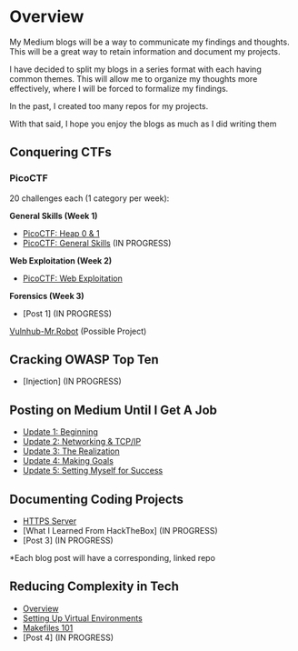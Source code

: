 # Overview

My Medium blogs will be a way to communicate my findings and thoughts. This will be a great way to retain information and document my projects. 

I have decided to split my blogs in a series format with each having common themes. This will allow me to organize my thoughts more effectively, where I will be forced to formalize my findings.

In the past, I created too many repos for my projects.

With that said, I hope you enjoy the blogs as much as I did writing them
  
## Conquering CTFs

### PicoCTF

20 challenges each (1 category per week):

**General Skills (Week 1)**
- [PicoCTF: Heap 0 & 1](https://medium.com/@dyang./conquering-ctfs-picoctf-heap-0-18bdf49e914f)
- [PicoCTF: General Skills](https://medium.com/@dyang./conquering-ctfs-picoctf-general-skills-b7624abb0f7a) (IN PROGRESS)

**Web Exploitation (Week 2)**
- [PicoCTF: Web Exploitation](https://medium.com/@dyang./conquering-ctfs-picoctf-web-exploitation-e897e6f25fce)

**Forensics (Week 3)**
- [Post 1] (IN PROGRESS)

[Vulnhub-Mr.Robot](https://www.vulnhub.com/entry/mr-robot-1,151/) (Possible Project)

## Cracking OWASP Top Ten
- [Injection] (IN PROGRESS)

## Posting on Medium Until I Get A Job

- [Update 1: Beginning](https://medium.com/@dyang./posting-on-medium-until-i-get-a-security-job-update-1-beginning-294ba5411370)
- [Update 2: Networking & TCP/IP](https://medium.com/@dyang./posting-on-medium-until-i-get-a-job-update-2-networking-tcp-ip-63aed0aef48b)
- [Update 3: The Realization](https://medium.com/@dyang./posting-on-medium-until-i-get-a-job-update-3-the-realization-b1e3884a8821)
- [Update 4: Making Goals](https://medium.com/@dyang./posting-on-medium-until-i-get-a-job-making-goals-815dbb7b5475)
- [Update 5: Setting Myself for Success](https://medium.com/@dyang./posting-on-medium-until-i-get-a-job-update-5-a-routine-for-success-5fc034959c07)

## Documenting Coding Projects
- [HTTPS Server](https://github.com/Dyang0/Secure-HTTP-Server)
- [What I Learned From HackTheBox] (IN PROGRESS)
- [Post 3] (IN PROGRESS)

*Each blog post will have a corresponding, linked repo

## Reducing Complexity in Tech
- [Overview](https://medium.com/@dyang./reducing-complexity-in-tech-overcoming-bad-habits-1960f1802062)
- [Setting Up Virtual Environments](https://medium.com/@dyang./reducing-complexity-in-a-complex-world-virtual-environments-bc51d08f5e80)
- [Makefiles 101](https://medium.com/@dyang./reducing-complexity-in-tech-makefiles-101-01785e945246)
- [Post 4] (IN PROGRESS)

